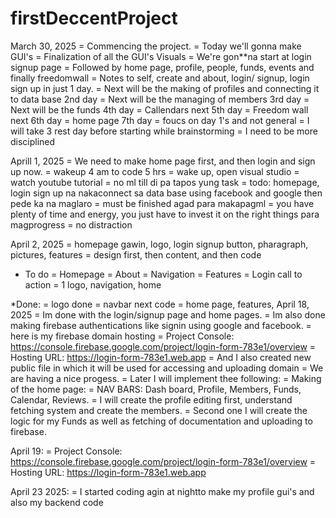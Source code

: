 # firstDeccentProject


March 30, 2025
  = Commencing the project.
  = Today we'll gonna make GUI's 
  = Finalization of all the GUI's Visuals
  = We're gon**na start at login signup page
  = Followed by home page, profile, people, funds, events and finally freedomwall
  = Notes to self, create and about, login/ signup, login sign up in just 1 day. 
  = Next will be the making of profiles and connecting it to data base 2nd day
  = Next will be the managing of members 3rd day
  = Next will be the funds 4th day
  = Callendars next 5th day
  = Freedom wall next 6th day
  = home page 7th day
  = foucs on day 1's and not general
  = I will take 3 rest day before starting while brainstorming
  = I need to be more disciplined

Aprill 1, 2025
  = We need to make home page first, and then login and sign up now.
  = wakeup 4 am to code 5 hrs
  = wake up, open visual studio
  = watch youtube tutorial
  = no ml till di pa tapos yung task
  = todo: homepage, login sign up na nakaconnect sa data base using facebook and google then pede ka na maglaro
  = must be finished agad para makapagml 
  = you have plenty of time and energy, you just have to invest it on the right things para magprogress
  = no distraction

April 2, 2025
  = homepage gawin, logo, login signup button, pharagraph, pictures, features
  = design first, then content, and then code

  * To do
  = Homepage
  = About
  = Navigation
  = Features
  = Login call to action
  = 1 logo, navigation, home

  *Done:
  = logo done
  = navbar next code
  = home page, features, 
April 18, 2025
  = Im done with the login/signup page and home pages.
  = Im also done making firebase authentications like signin using google and facebook.
  = here is my firebase domain hosting
  = Project Console: https://console.firebase.google.com/project/login-form-783e1/overview
  = Hosting URL: https://login-form-783e1.web.app
  = And I also created new public file in which it will be used for accessing and uploading domain
  = We are having a nice progess. 
  = Later I will implement thee following:
  = Making of the home page:
    = NAV BARS: Dash board, Profile, Members, Funds, Calendar, Reviews.
    = I will create the profile editing first, understand fetching system and create the members.
    = Second one I will create the logic for my Funds as well as fetching of documentation and uploading to firebase.

  April 19:
  = Project Console: https://console.firebase.google.com/project/login-form-783e1/overview
  = Hosting URL: https://login-form-783e1.web.app

  April 23 2025:
  = I started coding agin at nightto make my profile  gui's and also my backend code
  
  
